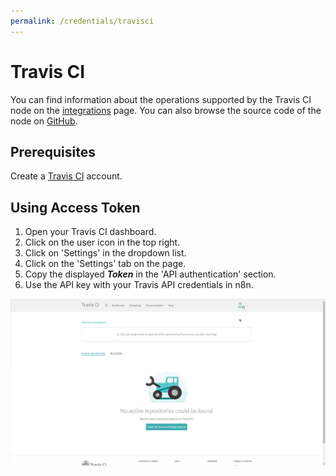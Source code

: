 ```yaml
---
permalink: /credentials/travisci
---
```


# Travis CI

You can find information about the operations supported by the Travis CI node on the [integrations](https://n8n.io/integrations/n8n-nodes-base.travisCi) page. You can also browse the source code of the node on [GitHub](https://github.com/n8n-io/n8n/tree/master/packages/nodes-base/nodes/TravisCi).

## Prerequisites

Create a [Travis CI](https://www.affinity.com/) account.

## Using Access Token

1. Open your Travis CI dashboard.
2. Click on the user icon in the top right.
3. Click on 'Settings' in the dropdown list.
4. Click on the 'Settings' tab on the page.
5. Copy the displayed ***Token*** in the 'API authentication' section.
6. Use the API key with your Travis API credentials in n8n.

![Getting Travis CI credentials](./using-access-token.gif)
